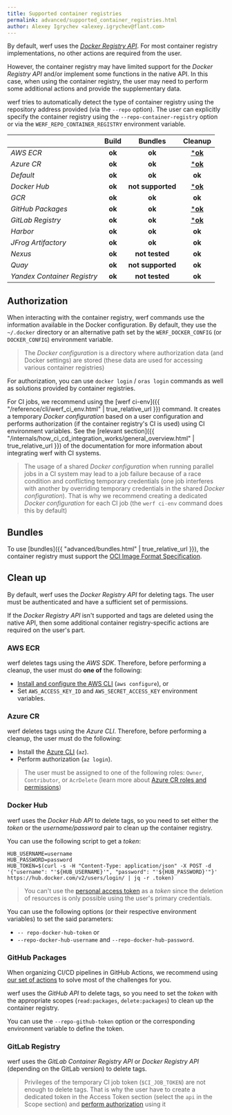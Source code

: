 ```yaml
---
title: Supported container registries
permalink: advanced/supported_container_registries.html
author: Alexey Igrychev <alexey.igrychev@flant.com>
---
```


By default, werf uses the [_Docker Registry API_](https://docs.docker.com/registry/spec/api/). For most container registry implementations, no other actions are required from the user.

However, the container registry may have limited support for the _Docker Registry API_ and/or implement some functions in the native API. In this case, when using the container registry, the user may need to perform some additional actions and provide the supplementary data.

werf tries to automatically detect the type of container registry using the repository address provided (via the `--repo` option). The user can explicitly specify the container registry using the `--repo-container-registry` option or via the `WERF_REPO_CONTAINER_REGISTRY` environment variable.

|                                           | Build  | Bundles           | Cleanup                                             |
| -------------------------------------     | :----: | :---------------: | :-------------------------------------------------: |
| _AWS ECR_                                 | **ok** |         **ok**    |       [***ok**](#aws-ecr)                           |
| _Azure CR_                                | **ok** |         **ok**    |       [***ok**](#azure-cr)                          |
| _Default_                                 | **ok** |         **ok**    |         **ok**                                      |
| _Docker Hub_                              | **ok** | **not supported** |       [***ok**](#docker-hub)                        |
| _GCR_                                     | **ok** |         **ok**    |         **ok**                                      |
| _GitHub Packages_                         | **ok** |         **ok**    |       [***ok**](#github-packages)                   |
| _GitLab Registry_                         | **ok** |         **ok**    |       [***ok**](#gitlab-registry)                   |
| _Harbor_                                  | **ok** |         **ok**    |         **ok**                                      |
| _JFrog Artifactory_                       | **ok** |         **ok**    |         **ok**                                      |
| _Nexus_                                   | **ok** |   **not tested**  |         **ok**                                      |
| _Quay_                                    | **ok** | **not supported** |         **ok**                                      |
| _Yandex Container Registry_               | **ok** |   **not tested**  |         **ok**                                      |

## Authorization

When interacting with the container registry, werf commands use the information available in the Docker configuration. By default, they use the `~/.docker` directory or an alternative path set by the `WERF_DOCKER_CONFIG` (or `DOCKER_CONFIG`) environment variable.

> The _Docker configuration_ is a directory where authorization data (and Docker settings) are stored (these data are used for accessing various container registries)

For authorization, you can use `docker login` / `oras login` commands as well as solutions provided by container registries.

For CI jobs, we recommend using the [werf ci-env]({{ "/reference/cli/werf_ci_env.html" | true_relative_url }}) command. It creates a temporary _Docker configuration_ based on a user configuration and performs authorization (if the container registry's CI is used) using CI environment variables. See the [relevant section]({{ "/internals/how_ci_cd_integration_works/general_overview.html" | true_relative_url }}) of the documentation for more information about integrating werf with CI systems.

> The usage of a shared _Docker configuration_ when running parallel jobs in a CI system may lead to a job failure because of a race condition and conflicting temporary credentials (one job interferes with another by overriding temporary credentials in the shared _Docker configuration_). That is why we recommend creating a dedicated _Docker configuration_ for each CI job (the `werf ci-env` command does this by default)

## Bundles

To use [bundles]({{ "advanced/bundles.html" | true_relative_url }}), the container registry must support the [OCI Image Format Specification](https://github.com/opencontainers/image-spec).

## Clean up

By default, werf uses the _Docker Registry API_ for deleting tags. The user must be authenticated and have a sufficient set of permissions.

If the _Docker Registry API_ isn't supported and tags are deleted using the native API, then some additional container registry-specific actions are required on the user's part.

### AWS ECR

werf deletes tags using the _AWS SDK_. Therefore, before performing a cleanup, the user must do **one of** the following:

- [Install and configure the AWS CLI](https://docs.aws.amazon.com/cli/latest/userguide/cli-chap-configure.html#cli-quick-configuration) (`aws configure`), or
- Set `AWS_ACCESS_KEY_ID` and `AWS_SECRET_ACCESS_KEY` environment variables.

### Azure CR

werf deletes tags using the _Azure CLI_. Therefore, before performing a cleanup, the user must do the following:

- Install the [Azure CLI](https://docs.microsoft.com/en-us/cli/azure/install-azure-cli?view=azure-cli-latest) (`az`).
- Perform authorization (`az login`).

> The user must be assigned to one of the following roles: `Owner`, `Contributor`, or `AcrDelete` (learn more about [Azure CR roles and permissions](https://docs.microsoft.com/en-us/azure/container-registry/container-registry-roles))

### Docker Hub

werf uses the _Docker Hub API_ to delete tags, so you need to set either the _token_ or the _username/password_ pair to clean up the container registry.

You can use the following script to get a _token_:

```shell
HUB_USERNAME=username
HUB_PASSWORD=password
HUB_TOKEN=$(curl -s -H "Content-Type: application/json" -X POST -d '{"username": "'${HUB_USERNAME}'", "password": "'${HUB_PASSWORD}'"}' https://hub.docker.com/v2/users/login/ | jq -r .token)
```

> You can't use the [personal access token](https://docs.docker.com/docker-hub/access-tokens/) as a _token_ since the deletion of resources is only possible using the user's primary credentials.

You can use the following options (or their respective environment variables) to set the said parameters:

- `-- repo-docker-hub-token` or
- `--repo-docker-hub-username` and `--repo-docker-hub-password`.

### GitHub Packages

When organizing CI/CD pipelines in GitHub Actions, we recommend using [our set of actions](https://github.com/werf/actions) to solve most of the challenges for you.

werf uses the _GitHub API_ to delete tags, so you need to set the _token_ with the appropriate scopes (`read:packages`, `delete:packages`) to clean up the container registry.

You can use the `--repo-github-token` option or the corresponding environment variable to define the token.

### GitLab Registry

werf uses the _GitLab Container Registry API_ or _Docker Registry API_ (depending on the GitLab version) to delete tags.

> Privileges of the temporary CI job token (`$CI_JOB_TOKEN`) are not enough to delete tags. That is why the user have to create a dedicated token in the Access Token section (select the `api` in the Scope section) and [perform authorization](#authorization) using it
